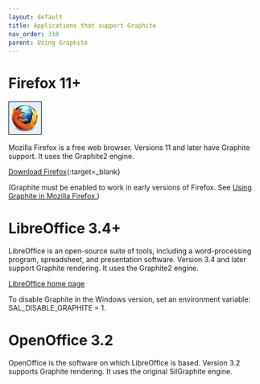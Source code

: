 ```yaml
---
layout: default
title: Applications that support Graphite
nav_order: 310
parent: Using Graphite
---
```


# Firefox 11+

![](assets/images/logo_Firefox.jpeg)

Mozilla Firefox is a free web browser. Versions 11 and later have Graphite support. It uses the Graphite2 engine.

[Download Firefox](https://www.mozilla.org/en-US/firefox/new){:target=_blank}

(Graphite must be enabled to work in early versions of Firefox. See [Using Graphite in Mozilla Firefox.](graphite_firefox))

# LibreOffice 3.4+

LibreOffice is an open-source suite of tools, including a word-processing program, spreadsheet, and presentation software. Version 3.4 and later support Graphite rendering. It uses the Graphite2 engine.

[LibreOffice home page](https://www.libreoffice.org)

To disable Graphite in the Windows version, set an environment variable: SAL_DISABLE_GRAPHITE = 1.

# OpenOffice 3.2

OpenOffice is the software on which LibreOffice is based. Version 3.2 supports Graphite rendering. It uses the original SilGraphite engine.